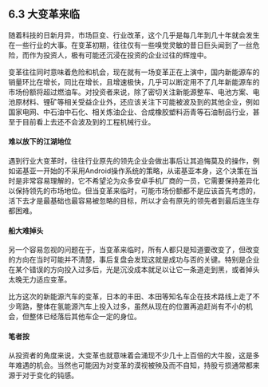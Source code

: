 ## 6.3 大变革来临
随着科技的日新月异，市场巨变、行业改革，这个几乎是每几年到几十年就会发生在一些行业的大事。在变革初期，往往仅有一些嗅觉灵敏的昔日巨头闻到了一丝危险，而作为投资人，极有可能还沉浸在投资的企业过往的辉煌中。

变革往往同时意味着危险和机会，现在就有一场变革正在上演中，国内新能源车的销量环比在增长，同比在增长，且增速极快，几乎可以断定用不了几年新能源车的市场份额将超过燃油车。对投资者来说，除了密切关注新能源整车、电池方案、电池原材料、锂矿等相关受益企业外，还应该关注下可能被波及到的其他企业，例如国家电网、中石油中石化、相关炼油企业、合成橡胶塑料沥青等石油制品行业，甚至于目前看上去还不会波及到的工程机械行业。

#### 难以放下的江湖地位
遇到行业大变革时，往往行业原先的领先企业会做出事后让其追悔莫及的操作，例如诺基亚一开始的不采用Android操作系统的策略，从诺基亚本身，这个决策在当时是非常容易理解的，它不希望沦为众多安卓手机厂商的一员，它需要保持差异化以保持领先的市场地位。但当变革来临时，可能市场份额都不是应该首先考虑的，活下去才是最基础也最容易被忽略的目标，所以才会有原先的领先者到最后连生存都困难。

#### 船大难掉头
另一个容易忽视的问题在于，当变革来临时，所有人都只是知道要改变了，但改变的方向在当时可能并不清楚，事后复盘会发现这就是成功与否的关键。特别是企业在某个错误的方向投入过多后，光是沉没成本就足以让它一条道走到黑，或者掉头太晚无力适应变革。

比方这次的新能源汽车的变革，日本的丰田、本田等知名车企在技术路线上走了不少弯路，整体在氢能源汽车上投入过多，虽然从现在的位置再追赶尚有不小的机会，但整体已经落后其他车企一定的身位。

#### 笔者按
从投资者的角度来说，大变革也就意味着会涌现不少几十上百倍的大牛股，这是多年难遇的机会。当然也可能因为对变革的漠视被殃及而不自知，持股亏损通常都来源于对于变化的钝感。
